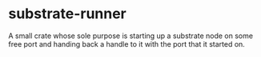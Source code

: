 # substrate-runner

A small crate whose sole purpose is starting up a substrate node on some free port and handing back a handle to it with the port that it started on.